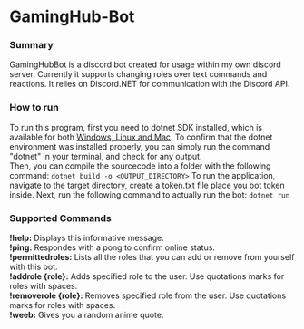 # GamingHub-Bot

### Summary

GamingHubBot is a discord bot created for usage within my own discord server. Currently it supports changing roles over text commands and reactions. It relies on Discord.NET for communication with the Discord API.

### How to run

To run this program, first you need to dotnet SDK installed, which is available for both [Windows, Linux and Mac](https://dotnet.microsoft.com/en-us/download). To confirm that the dotnet environment was installed properly, you can simply run the command "dotnet" in your terminal, and check for any output.  
Then, you can compile the sourcecode into a folder with the following command:
`dotnet build -o <OUTPUT_DIRECTORY>`
To run the application, navigate to the target directory, create a token.txt file place you bot token inside. Next, run the following command to actually run the bot: 
`dotnet run`
### Supported Commands

**!help:** Displays this informative message.  
**!ping:** Respondes with a pong to confirm online status.  
**!permittedroles:** Lists all the roles that you can add or remove from yourself with this bot.  
**!addrole {role}:** Adds specified role to the user. Use quotations marks for roles with spaces.  
**!removerole {role}:** Removes specified role from the user. Use quotations marks for roles with spaces.  
**!weeb:** Gives you a random anime quote.  
